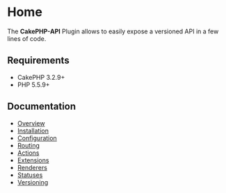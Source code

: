 Home
====

The **CakePHP-API** Plugin allows to easily expose a versioned API in a few lines of code.

Requirements
------------

* CakePHP 3.2.9+
* PHP 5.5.9+

Documentation
-------------

* [Overview](Documentation/overview.md)
* [Installation](Documentation/installation.md)
* [Configuration](Documentation/configuration.md)
* [Routing](Documentation/routing.md)
* [Actions](Documentation/actions.md)
* [Extensions](Documentation/extensions.md)
* [Renderers](Documentation/renderers.md)
* [Statuses](Documentation/status.md)
* [Versioning](Documentation/versioning.md)



